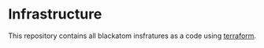 # Infrastructure

This repository contains all blackatom insfratures as a code using [terraform](https://www.terraform.io).
